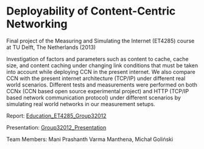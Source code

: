 Deployability of Content-Centric Networking
======

Final project of the Measuring and Simulating the Internet (ET4285) course at TU Delft, The Netherlands (2013)

Investigation of factors and parameters such as content to cache, cache size, and content caching
under changing link conditions that must be taken into account while deploying CCN in the present internet. We also compare CCN with the present internet architecture (TCP/IP) under different real world scenarios. Different tests and measurements were performed on both CCNx (CCN based open source experimental project) and HTTP (TCP/IP based network communication protocol) under different scenarios by simulating real world networks in our measurement setups.

Report: [Education_ET4285_Group32012](Report/Education_ET4285_Group32012.pdf)

Presentation: [Group32012_Presentation](Presentation/Group32012_Presentation.pdf)

Team Members: Mani Prashanth Varma Manthena, Michał Goliński
